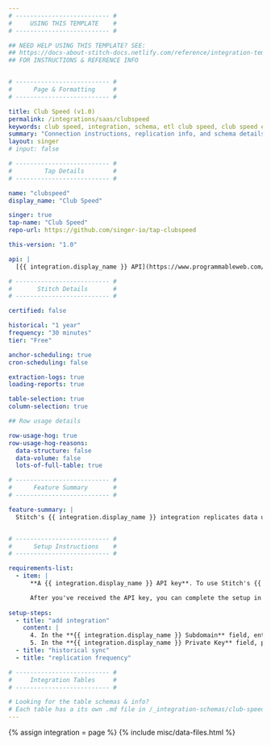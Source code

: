 ```yaml
---
# -------------------------- #
#     USING THIS TEMPLATE    #
# -------------------------- #

## NEED HELP USING THIS TEMPLATE? SEE:
## https://docs-about-stitch-docs.netlify.com/reference/integration-templates/saas/
## FOR INSTRUCTIONS & REFERENCE INFO


# -------------------------- #
#      Page & Formatting     #
# -------------------------- #

title: Club Speed (v1.0)
permalink: /integrations/saas/clubspeed
keywords: club speed, integration, schema, etl club speed, club speed etl, club speed schema
summary: "Connection instructions, replication info, and schema details for Stitch's Club Speed integration."
layout: singer
# input: false

# -------------------------- #
#         Tap Details        #
# -------------------------- #

name: "clubspeed"
display_name: "Club Speed"

singer: true 
tap-name: "Club Speed"
repo-url: https://github.com/singer-io/tap-clubspeed

this-version: "1.0"

api: |
  [{{ integration.display_name }} API](https://www.programmableweb.com/api/club-speed){:target="new"}

# -------------------------- #
#       Stitch Details       #
# -------------------------- #

certified: false 

historical: "1 year"
frequency: "30 minutes"
tier: "Free"

anchor-scheduling: true
cron-scheduling: false

extraction-logs: true
loading-reports: true

table-selection: true
column-selection: true

## Row usage details

row-usage-hog: true
row-usage-hog-reasons:
  data-structure: false
  data-volume: false
  lots-of-full-table: true

# -------------------------- #
#      Feature Summary       #
# -------------------------- #

feature-summary: |
  Stitch's {{ integration.display_name }} integration replicates data using the {{ integration.api | flatify }}. Refer to the [Schema](#schema) section for a list of objects available for replication.


# -------------------------- #
#      Setup Instructions    #
# -------------------------- #

requirements-list:
  - item: |
      **A {{ integration.display_name }} API key**. To use Stitch's {{ integration.display_name }} integration, you'll need an API key generated by {{ integration.display_name }}. Reach out to [{{ integration.display_name }} support](mailto: support@clubspeed.com) to have them generate this credential for you.

      After you've received the API key, you can complete the setup in Stitch.
    
setup-steps:
  - title: "add integration"
    content: |
      4. In the **{{ integration.display_name }} Subdomain** field, enter your {{ integration.display_name }} subdomain. For example: If the full subdomain were `stitchdata.clubspeedtiming.com`, you'd only enter `stitchdata` into this field.
      5. In the **{{ integration.display_name }} Private Key** field, paste your {{ integration.display_name }} private API key. **Note**: [You'll need to contact {{ integration.display_name }} to obtain this credential](#setup-requirements).
  - title: "historical sync"
  - title: "replication frequency"

# -------------------------- #
#     Integration Tables     #
# -------------------------- #

# Looking for the table schemas & info?
# Each table has a its own .md file in /_integration-schemas/club-speed
---
```

{% assign integration = page %}
{% include misc/data-files.html %}